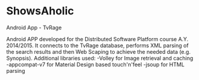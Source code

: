 # ShowsAholic
Android App - TvRage

Android APP developed for the Distributed Software Platform course A.Y. 2014/2015.
It connects to the TvRage database, performs XML parsing of the search results and then Web Scaping to achieve the 
needed data (e.g. Synopsis).
Additional libraries used:
-Volley for Image retrieval and caching
-appcompat-v7 for Material Design based touch'n'feel
-jsoup for HTML parsing
